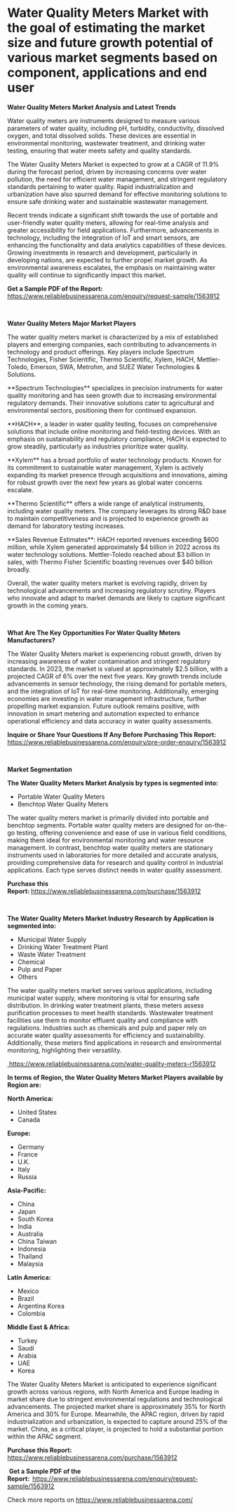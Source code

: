 <p><h1>Water Quality Meters Market with the goal of estimating the market size and future growth potential of various market segments based on component, applications and end user</h1></p><p><strong>Water Quality Meters Market Analysis and Latest Trends</strong></p>
<p><p>Water quality meters are instruments designed to measure various parameters of water quality, including pH, turbidity, conductivity, dissolved oxygen, and total dissolved solids. These devices are essential in environmental monitoring, wastewater treatment, and drinking water testing, ensuring that water meets safety and quality standards.</p><p>The Water Quality Meters Market is expected to grow at a CAGR of 11.9% during the forecast period, driven by increasing concerns over water pollution, the need for efficient water management, and stringent regulatory standards pertaining to water quality. Rapid industrialization and urbanization have also spurred demand for effective monitoring solutions to ensure safe drinking water and sustainable wastewater management.</p><p>Recent trends indicate a significant shift towards the use of portable and user-friendly water quality meters, allowing for real-time analysis and greater accessibility for field applications. Furthermore, advancements in technology, including the integration of IoT and smart sensors, are enhancing the functionality and data analytics capabilities of these devices. Growing investments in research and development, particularly in developing nations, are expected to further propel market growth. As environmental awareness escalates, the emphasis on maintaining water quality will continue to significantly impact this market.</p></p>
<p><strong>Get a Sample PDF of the Report:&nbsp;</strong> <a href="https://www.reliablebusinessarena.com/enquiry/request-sample/1563912?utm_campaign=3554&utm_medium=2&utm_source=Github&utm_content=ia&utm_term=11042025&utm_id=water-quality-meters">https://www.reliablebusinessarena.com/enquiry/request-sample/1563912</a></p>
<p>&nbsp;</p>
<p><strong>Water Quality Meters Major Market Players</strong></p>
<p><p>The water quality meters market is characterized by a mix of established players and emerging companies, each contributing to advancements in technology and product offerings. Key players include Spectrum Technologies, Fisher Scientific, Thermo Scientific, Xylem, HACH, Mettler-Toledo, Emerson, SWA, Metrohm, and SUEZ Water Technologies & Solutions.</p><p>**Spectrum Technologies** specializes in precision instruments for water quality monitoring and has seen growth due to increasing environmental regulatory demands. Their innovative solutions cater to agricultural and environmental sectors, positioning them for continued expansion.</p><p>**HACH**, a leader in water quality testing, focuses on comprehensive solutions that include online monitoring and field-testing devices. With an emphasis on sustainability and regulatory compliance, HACH is expected to grow steadily, particularly as industries prioritize water quality.</p><p>**Xylem** has a broad portfolio of water technology products. Known for its commitment to sustainable water management, Xylem is actively expanding its market presence through acquisitions and innovations, aiming for robust growth over the next few years as global water concerns escalate.</p><p>**Thermo Scientific** offers a wide range of analytical instruments, including water quality meters. The company leverages its strong R&D base to maintain competitiveness and is projected to experience growth as demand for laboratory testing increases.</p><p>**Sales Revenue Estimates**: HACH reported revenues exceeding $600 million, while Xylem generated approximately $4 billion in 2022 across its water technology solutions. Mettler-Toledo reached about $3 billion in sales, with Thermo Fisher Scientific boasting revenues over $40 billion broadly.</p><p>Overall, the water quality meters market is evolving rapidly, driven by technological advancements and increasing regulatory scrutiny. Players who innovate and adapt to market demands are likely to capture significant growth in the coming years.</p></p>
<p>&nbsp;</p>
<p><strong>What Are The Key Opportunities For Water Quality Meters Manufacturers?</strong></p>
<p><p>The Water Quality Meters market is experiencing robust growth, driven by increasing awareness of water contamination and stringent regulatory standards. In 2023, the market is valued at approximately $2.5 billion, with a projected CAGR of 6% over the next five years. Key growth trends include advancements in sensor technology, the rising demand for portable meters, and the integration of IoT for real-time monitoring. Additionally, emerging economies are investing in water management infrastructure, further propelling market expansion. Future outlook remains positive, with innovation in smart metering and automation expected to enhance operational efficiency and data accuracy in water quality assessments.</p></p>
<p><strong>Inquire or Share Your Questions If Any Before Purchasing This Report:</strong> <a href="https://www.reliablebusinessarena.com/enquiry/pre-order-enquiry/1563912?utm_campaign=3554&utm_medium=2&utm_source=Github&utm_content=ia&utm_term=11042025&utm_id=water-quality-meters">https://www.reliablebusinessarena.com/enquiry/pre-order-enquiry/1563912</a></p>
<p>&nbsp;</p>
<p><strong>Market Segmentation</strong></p>
<p><strong>The Water Quality Meters Market Analysis by types is segmented into:</strong></p>
<p><ul><li>Portable Water Quality Meters</li><li>Benchtop Water Quality Meters</li></ul></p>
<p><p>The water quality meters market is primarily divided into portable and benchtop segments. Portable water quality meters are designed for on-the-go testing, offering convenience and ease of use in various field conditions, making them ideal for environmental monitoring and water resource management. In contrast, benchtop water quality meters are stationary instruments used in laboratories for more detailed and accurate analysis, providing comprehensive data for research and quality control in industrial applications. Each type serves distinct needs in water quality assessment.</p></p>
<p><strong>Purchase this Report:&nbsp;</strong><a href="https://www.reliablebusinessarena.com/purchase/1563912?utm_campaign=3554&utm_medium=2&utm_source=Github&utm_content=ia&utm_term=11042025&utm_id=water-quality-meters">https://www.reliablebusinessarena.com/purchase/1563912</a></p>
<p>&nbsp;</p>
<p><strong>The Water Quality Meters Market Industry Research by Application is segmented into:</strong></p>
<p><ul><li>Municipal Water Supply</li><li>Drinking Water Treatment Plant</li><li>Waste Water Treatment</li><li>Chemical</li><li>Pulp and Paper</li><li>Others</li></ul></p>
<p><p>The water quality meters market serves various applications, including municipal water supply, where monitoring is vital for ensuring safe distribution. In drinking water treatment plants, these meters assess purification processes to meet health standards. Wastewater treatment facilities use them to monitor effluent quality and compliance with regulations. Industries such as chemicals and pulp and paper rely on accurate water quality assessments for efficiency and sustainability. Additionally, these meters find applications in research and environmental monitoring, highlighting their versatility.</p></p>
<p><a href="https://www.reliablebusinessarena.com/water-quality-meters-r1563912?utm_campaign=3554&utm_medium=2&utm_source=Github&utm_content=ia&utm_term=11042025&utm_id=water-quality-meters">&nbsp;https://www.reliablebusinessarena.com/water-quality-meters-r1563912</a></p>
<p><strong>In terms of Region, the Water Quality Meters Market Players available by Region are:</strong></p>
<p>
    <p> <strong> North America: </strong>
        <ul>
            <li>United States</li>
            <li>Canada</li>
        </ul>
        </p> 
    <p> <strong> Europe: </strong>
        <ul>
            <li>Germany</li>
            <li>France</li>
            <li>U.K.</li>
            <li>Italy</li>
            <li>Russia</li>
        </ul>
        </p> 
    <p> <strong> Asia-Pacific: </strong>
        <ul>
            <li>China</li>
            <li>Japan</li>
            <li>South Korea</li>
            <li>India</li>
            <li>Australia</li>
            <li>China Taiwan</li>
            <li>Indonesia</li>
            <li>Thailand</li>
            <li>Malaysia</li>
        </ul>
        </p> 
    <p> <strong> Latin America: </strong>
        <ul>
            <li>Mexico</li>
            <li>Brazil</li>
            <li>Argentina Korea</li>
            <li>Colombia</li>
        </ul>
        </p> 
    <p> <strong> Middle East & Africa: </strong>
        <ul>
            <li>Turkey</li>
            <li>Saudi</li>
            <li>Arabia</li>
            <li>UAE</li>
            <li>Korea</li>
        </ul>
    </p>
    </p>
<p><p>The Water Quality Meters Market is anticipated to experience significant growth across various regions, with North America and Europe leading in market share due to stringent environmental regulations and technological advancements. The projected market share is approximately 35% for North America and 30% for Europe. Meanwhile, the APAC region, driven by rapid industrialization and urbanization, is expected to capture around 25% of the market. China, as a critical player, is projected to hold a substantial portion within the APAC segment.</p></p>
<p><strong>Purchase this Report: </strong><a href="https://www.reliablebusinessarena.com/purchase/1563912?utm_campaign=3554&utm_medium=2&utm_source=Github&utm_content=ia&utm_term=11042025&utm_id=water-quality-meters">https://www.reliablebusinessarena.com/purchase/1563912</a></p>
<p>&nbsp;<strong>Get a Sample PDF of the Report:&nbsp;&nbsp;</strong><a href="https://www.reliablebusinessarena.com/enquiry/request-sample/1563912?utm_campaign=3554&utm_medium=2&utm_source=Github&utm_content=ia&utm_term=11042025&utm_id=water-quality-meters">https://www.reliablebusinessarena.com/enquiry/request-sample/1563912</a></p>
<p><strong></strong></p>
<p>Check more reports on <a href="https://www.reliablebusinessarena.com/?utm_campaign=3554&utm_medium=2&utm_source=Github&utm_content=ia&utm_term=11042025&utm_id=water-quality-meters">https://www.reliablebusinessarena.com/</a></p>